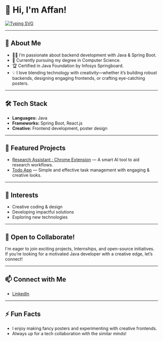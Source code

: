# 👋 Hi, I'm Affan!

[![Typing SVG](https://readme-typing-svg.herokuapp.com?font=Fira+Code&duration=3000&pause=1000&color=00F7FF&width=435&lines=Computer+Science+Student;Aspiring+Java+Developer;AI+and+Web+Tech+Learner;Creative+Designer)](https://git.io/typing-svg)

---

## 🚀 About Me

- 👨‍💻 I’m passionate about backend development with Java & Spring Boot.
- 🎯 Currently pursuing my degree in Computer Science.
- 🏆 Certified in Java Foundation by Infosys Springboard.
- 💡 I love blending technology with creativity—whether it’s building robust backends, designing engaging frontends, or crafting eye-catching posters.

---

## 🛠️ Tech Stack

- **Languages:** Java
- **Frameworks:** Spring Boot, React.js
- **Creative:** Frontend development, poster design

---

## 📌 Featured Projects

- [Research Assistant : Chrome Extension](https://github.com/Affan-30/Research-Assistant) — A smart AI tool to aid research workflows.
- [Todo App](https://github.com/Affan-30/todo) — Simple and effective task management with engaging & creative looks.

---

## 🌟 Interests

- Creative coding & design
- Developing impactful solutions
- Exploring new technologies

---

## 🤝 Open to Collaborate!

I'm eager to join exciting projects, Internships, and open-source initiatives.
If you’re looking for a motivated Java developer with a creative edge, let’s connect!

---

## 📫 Connect with Me

- [LinkedIn](https://www.linkedin.com/in/affan3006)

---

## ⚡ Fun Facts

- I enjoy making fancy posters and experimenting with creative frontends.
- Always up for a tech collaboration with the similar minds!
